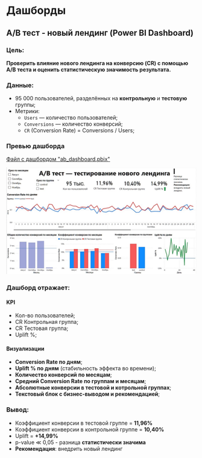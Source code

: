 # Дашборды
## A/B тест - новый лендинг (Power BI Dashboard)

### Цель: 
**Проверить влияние нового лендинга на конверсию (CR) с помощью A/B теста и оценить статистическую значимость результата.**

### Данные:
- 95 000 пользователей, разделённых на **контрольную** и **тестовую** группы;
- Метрики:
  - `Users` — количество пользователей;
  - `Conversions` — количество конверсий;
  - `CR` (Conversion Rate) = Conversions / Users;
  
###  Превью дашборда
[Файл с дашбордом "ab_dashboard.pbix"](https://github.com/sasergeevna/dashboards.github.io/blob/main/ab_dashboard.pbix)

![Главный экран дашборда](ab_screen.jpg) 

### Дашборд отражает:

#### KPI
- Кол-во пользователей;  
- CR Контрольная группа;  
- CR Тестовая группа;  
- Uplift %;

#### Визуализации
- **Conversion Rate по дням**;
- **Uplift % по дням** (стабильность эффекта во времени);  
- **Количество конверсий по месяцам**;  
- **Средний Conversion Rate по группам и месяцам**;
- **Абсолютные конверсии в тестовой и котрольной группах**;  
- **Текстовый блок с бизнес-выводом и рекомендацией**;  

### Вывод:
- Коэффициент конверсии в тестовой группе = **11,96%**  
- Коэффициент конверсии в контрольной группе = **10,40%**  
- Uplift = **+14,99%**  
- p-value ≪ 0,05 - разница **статистически значима**  
- **Рекомендация**: внедрить новый лендинг  


